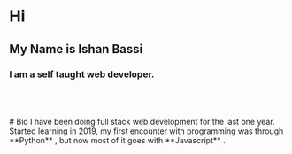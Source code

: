 # Hi
## My  Name is **Ishan Bassi**
### I am a self taught web developer.
<br  />
<br  />
<br  />
# Bio
I have been doing full stack web development for the last one year. Started learning in 2019, my first encounter with programming was through **Python** , but now most of it goes with **Javascript** .










